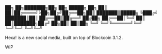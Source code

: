 
██╗  ██╗███████╗██╗  ██╗ █████╗ ██╗
██║  ██║██╔════╝╚██╗██╔╝██╔══██╗██║
███████║█████╗   ╚███╔╝ ███████║██║
██╔══██║██╔══╝   ██╔██╗ ██╔══██║╚═╝
██║  ██║███████╗██╔╝ ██╗██║  ██║██╗
╚═╝  ╚═╝╚══════╝╚═╝  ╚═╝╚═╝  ╚═╝╚═╝                
                                   
Hexa! is a new social media, built on top of Blockcoin 3.1.2.

WIP
